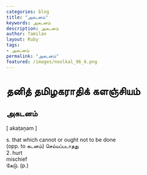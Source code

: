 ```yaml
---  
categories: blog  
title: "அகடனம்"
keywords: அகடனம்  
description: அகடனம்
author: Tamilan  
layout: Ruby  
tags:     
- அகடனம்
permalink: "அகடனம்"  
featured: /images/noolkal_96_6.png  
--- 
```

# தனித் தமிழகராதிக் களஞ்சியம்
## அகடனம்

[ akaṭaṉam ]  
  
s. that which cannot or ought not to be done  
(opp. to கடனம்) செய்யப்படாதது  
2. hurt  
mischief  
கேடு. (p.)
